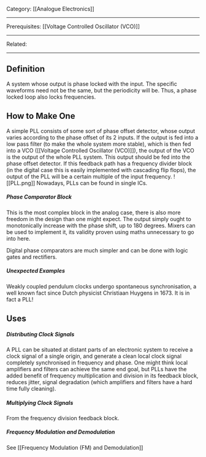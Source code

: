 Category: [[Analogue Electronics]]
___
Prerequisites: [[Voltage Controlled Oscillator (VCO)]]
___
Related: 
___
## Definition
A system whose output is phase locked with the input. The specific waveforms need not be the same, but the periodicity will be. Thus, a phase locked loop also locks frequencies. 
## How to Make One
A simple PLL consists of some sort of phase offset detector, whose output varies according to the phase offset of its 2 inputs. If the output is fed into a low pass filter (to make the whole system more stable), which is then fed into a VCO ([[Voltage Controlled Oscillator (VCO)]]), the output of the VCO is the output of the whole PLL system. This output should be fed into the phase offset detector. If this feedback path has a frequency divider block (in the digital case this is easily implemented with cascading flip flops), the output of the PLL will be a certain multiple of the input frequency. 
![[PLL.png]]
Nowadays, PLLs can be found in single ICs. 
##### Phase Comparator Block
This is the most complex block in the analog case, there is also more freedom in the design than one might expect. The output simply ought to monotonically increase with the phase shift, up to 180 degrees. Mixers can be used to implement it, its validity proven using maths unnecessary to go into here. 

Digital phase comparators are much simpler and can be done with logic gates and rectifiers. 
##### Unexpected Examples
Weakly coupled pendulum clocks undergo spontaneous synchronisation, a well known fact since Dutch physicist Christiaan Huygens in 1673. It is in fact a PLL! 
## Uses
##### Distributing Clock Signals
A PLL can be situated at distant parts of an electronic system to receive a clock signal of a single origin, and generate a clean local clock signal completely synchronised in frequency and phase. One might think local amplifiers and filters can achieve the same end goal, but PLLs have the added benefit of frequency multiplication and division in its feedback block, reduces jitter, signal degradation (which amplifiers and filters have a hard time fully cleaning). 
##### Multiplying Clock Signals
From the frequency division feedback block. 
##### Frequency Modulation and Demodulation
See [[Frequency Modulation (FM) and Demodulation]]
